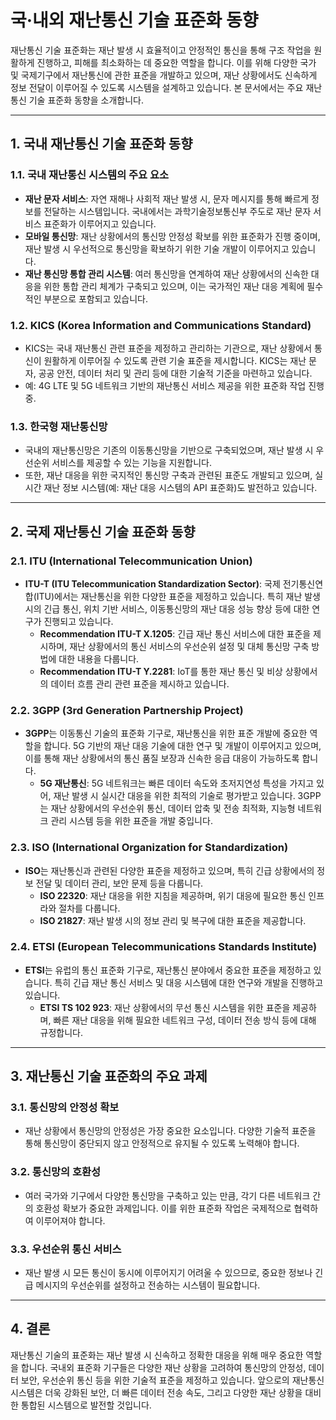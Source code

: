 # 국·내외 재난통신 기술 표준화 동향

재난통신 기술 표준화는 재난 발생 시 효율적이고 안정적인 통신을 통해 구조 작업을 원활하게 진행하고, 피해를 최소화하는 데 중요한 역할을 합니다. 이를 위해 다양한 국가 및 국제기구에서 재난통신에 관한 표준을 개발하고 있으며, 재난 상황에서도 신속하게 정보 전달이 이루어질 수 있도록 시스템을 설계하고 있습니다. 본 문서에서는 주요 재난통신 기술 표준화 동향을 소개합니다.

---

## 1. **국내 재난통신 기술 표준화 동향**

### 1.1. **국내 재난통신 시스템의 주요 요소**
- **재난 문자 서비스**: 자연 재해나 사회적 재난 발생 시, 문자 메시지를 통해 빠르게 정보를 전달하는 시스템입니다. 국내에서는 과학기술정보통신부 주도로 재난 문자 서비스 표준화가 이루어지고 있습니다.
- **모바일 통신망**: 재난 상황에서의 통신망 안정성 확보를 위한 표준화가 진행 중이며, 재난 발생 시 우선적으로 통신망을 확보하기 위한 기술 개발이 이루어지고 있습니다.
- **재난 통신망 통합 관리 시스템**: 여러 통신망을 연계하여 재난 상황에서의 신속한 대응을 위한 통합 관리 체계가 구축되고 있으며, 이는 국가적인 재난 대응 계획에 필수적인 부분으로 포함되고 있습니다.

### 1.2. **KICS (Korea Information and Communications Standard)**
- KICS는 국내 재난통신 관련 표준을 제정하고 관리하는 기관으로, 재난 상황에서 통신이 원활하게 이루어질 수 있도록 관련 기술 표준을 제시합니다. KICS는 재난 문자, 공공 안전, 데이터 처리 및 관리 등에 대한 기술적 기준을 마련하고 있습니다.
- 예: 4G LTE 및 5G 네트워크 기반의 재난통신 서비스 제공을 위한 표준화 작업 진행 중.

### 1.3. **한국형 재난통신망**
- 국내의 재난통신망은 기존의 이동통신망을 기반으로 구축되었으며, 재난 발생 시 우선순위 서비스를 제공할 수 있는 기능을 지원합니다.
- 또한, 재난 대응을 위한 국지적인 통신망 구축과 관련된 표준도 개발되고 있으며, 실시간 재난 정보 시스템(예: 재난 대응 시스템의 API 표준화)도 발전하고 있습니다.

---

## 2. **국제 재난통신 기술 표준화 동향**

### 2.1. **ITU (International Telecommunication Union)**
- **ITU-T (ITU Telecommunication Standardization Sector)**: 국제 전기통신연합(ITU)에서는 재난통신을 위한 다양한 표준을 제정하고 있습니다. 특히 재난 발생 시의 긴급 통신, 위치 기반 서비스, 이동통신망의 재난 대응 성능 향상 등에 대한 연구가 진행되고 있습니다.
  - **Recommendation ITU-T X.1205**: 긴급 재난 통신 서비스에 대한 표준을 제시하며, 재난 상황에서의 통신 서비스의 우선순위 설정 및 대체 통신망 구축 방법에 대한 내용을 다룹니다.
  - **Recommendation ITU-T Y.2281**: IoT를 통한 재난 통신 및 비상 상황에서의 데이터 흐름 관리 관련 표준을 제시하고 있습니다.

### 2.2. **3GPP (3rd Generation Partnership Project)**
- **3GPP**는 이동통신 기술의 표준화 기구로, 재난통신을 위한 표준 개발에 중요한 역할을 합니다. 5G 기반의 재난 대응 기술에 대한 연구 및 개발이 이루어지고 있으며, 이를 통해 재난 상황에서의 통신 품질 보장과 신속한 응급 대응이 가능하도록 합니다.
  - **5G 재난통신**: 5G 네트워크는 빠른 데이터 속도와 초저지연성 특성을 가지고 있어, 재난 발생 시 실시간 대응을 위한 최적의 기술로 평가받고 있습니다. 3GPP는 재난 상황에서의 우선순위 통신, 데이터 압축 및 전송 최적화, 지능형 네트워크 관리 시스템 등을 위한 표준을 개발 중입니다.

### 2.3. **ISO (International Organization for Standardization)**
- **ISO**는 재난통신과 관련된 다양한 표준을 제정하고 있으며, 특히 긴급 상황에서의 정보 전달 및 데이터 관리, 보안 문제 등을 다룹니다.
  - **ISO 22320**: 재난 대응을 위한 지침을 제공하며, 위기 대응에 필요한 통신 인프라와 절차를 다룹니다.
  - **ISO 21827**: 재난 발생 시의 정보 관리 및 복구에 대한 표준을 제공합니다.

### 2.4. **ETSI (European Telecommunications Standards Institute)**
- **ETSI**는 유럽의 통신 표준화 기구로, 재난통신 분야에서 중요한 표준을 제정하고 있습니다. 특히 긴급 재난 통신 서비스 및 대응 시스템에 대한 연구와 개발을 진행하고 있습니다.
  - **ETSI TS 102 923**: 재난 상황에서의 무선 통신 시스템을 위한 표준을 제공하며, 빠른 재난 대응을 위해 필요한 네트워크 구성, 데이터 전송 방식 등에 대해 규정합니다.

---

## 3. **재난통신 기술 표준화의 주요 과제**

### 3.1. **통신망의 안정성 확보**
- 재난 상황에서 통신망의 안정성은 가장 중요한 요소입니다. 다양한 기술적 표준을 통해 통신망이 중단되지 않고 안정적으로 유지될 수 있도록 노력해야 합니다.

### 3.2. **통신망의 호환성**
- 여러 국가와 기구에서 다양한 통신망을 구축하고 있는 만큼, 각기 다른 네트워크 간의 호환성 확보가 중요한 과제입니다. 이를 위한 표준화 작업은 국제적으로 협력하여 이루어져야 합니다.

### 3.3. **우선순위 통신 서비스**
- 재난 발생 시 모든 통신이 동시에 이루어지기 어려울 수 있으므로, 중요한 정보나 긴급 메시지의 우선순위를 설정하고 전송하는 시스템이 필요합니다.

---

## 4. **결론**

재난통신 기술의 표준화는 재난 발생 시 신속하고 정확한 대응을 위해 매우 중요한 역할을 합니다. 국내외 표준화 기구들은 다양한 재난 상황을 고려하여 통신망의 안정성, 데이터 보안, 우선순위 통신 등을 위한 기술적 표준을 제정하고 있습니다. 앞으로의 재난통신 시스템은 더욱 강화된 보안, 더 빠른 데이터 전송 속도, 그리고 다양한 재난 상황을 대비한 통합된 시스템으로 발전할 것입니다.
